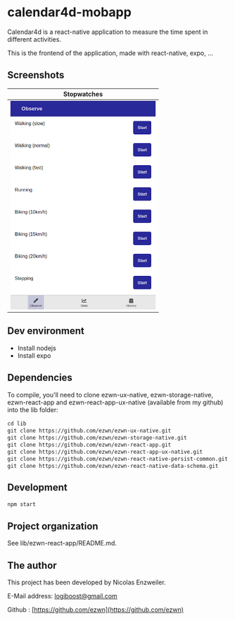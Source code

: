 # calendar4d-mobapp

Calendar4d is a react-native application to measure the time spent in different activities.

This is the frontend of the application, made with react-native, expo, ...

## Screenshots

|                          Stopwatches                          |
| :-----------------------------------------------------------: |
| ![Stopwatches](./docs/screenshots/calendar4d-stopwatches.png) |

## Dev environment

- Install nodejs
- Install expo

## Dependencies

To compile, you'll need to clone ezwn-ux-native, ezwn-storage-native, ezwn-react-app and ezwn-react-app-ux-native (available from my github) into the lib folder:

```
cd lib
git clone https://github.com/ezwn/ezwn-ux-native.git
git clone https://github.com/ezwn/ezwn-storage-native.git
git clone https://github.com/ezwn/ezwn-react-app.git
git clone https://github.com/ezwn/ezwn-react-app-ux-native.git
git clone https://github.com/ezwn/ezwn-react-native-persist-common.git
git clone https://github.com/ezwn/ezwn-react-native-data-schema.git
```

## Development

```
npm start
```

## Project organization

See lib/ezwn-react-app/README.md.

## The author

This project has been developed by Nicolas Enzweiler.

E-Mail address: [logiboost@gmail.com](mailto:logiboost@gmail.com)

Github : [https://github.com/ezwn](https://github.com/ezwn)
